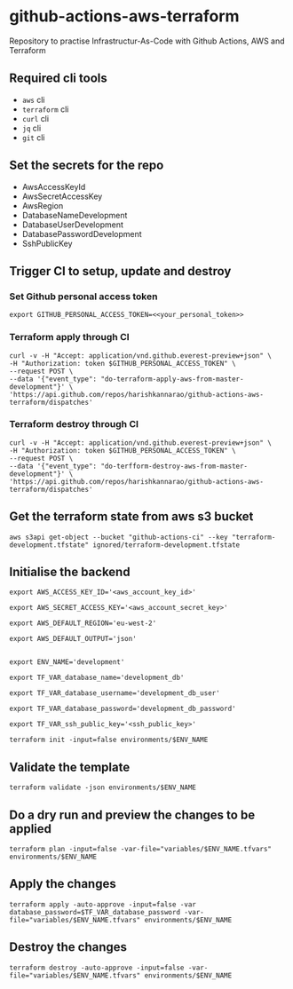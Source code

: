 # github-actions-aws-terraform
Repository to practise Infrastructur-As-Code with Github Actions, AWS and Terraform

## Required cli tools

* `aws` cli
* `terraform` cli
* `curl` cli
* `jq` cli
* `git` cli

## Set the secrets for the repo

* AwsAccessKeyId
* AwsSecretAccessKey
* AwsRegion
* DatabaseNameDevelopment
* DatabaseUserDevelopment
* DatabasePasswordDevelopment
* SshPublicKey

## Trigger CI to setup, update and destroy

### Set Github personal access token

    export GITHUB_PERSONAL_ACCESS_TOKEN=<<your_personal_token>>

### Terraform apply through CI

    curl -v -H "Accept: application/vnd.github.everest-preview+json" \
    -H "Authorization: token $GITHUB_PERSONAL_ACCESS_TOKEN" \
    --request POST \
    --data '{"event_type": "do-terraform-apply-aws-from-master-development"}' \
    'https://api.github.com/repos/harishkannarao/github-actions-aws-terraform/dispatches'

### Terraform destroy through CI

    curl -v -H "Accept: application/vnd.github.everest-preview+json" \
    -H "Authorization: token $GITHUB_PERSONAL_ACCESS_TOKEN" \
    --request POST \
    --data '{"event_type": "do-terfform-destroy-aws-from-master-development"}' \
    'https://api.github.com/repos/harishkannarao/github-actions-aws-terraform/dispatches'

## Get the terraform state from aws s3 bucket

    aws s3api get-object --bucket "github-actions-ci" --key "terraform-development.tfstate" ignored/terraform-development.tfstate

## Initialise the backend
    
    export AWS_ACCESS_KEY_ID='<aws_account_key_id>'
    
    export AWS_SECRET_ACCESS_KEY='<aws_account_secret_key>'
    
    export AWS_DEFAULT_REGION='eu-west-2'
    
    export AWS_DEFAULT_OUTPUT='json'


    export ENV_NAME='development'

    export TF_VAR_database_name='development_db'

    export TF_VAR_database_username='development_db_user'

    export TF_VAR_database_password='development_db_password'

    export TF_VAR_ssh_public_key='<ssh_public_key>'

    terraform init -input=false environments/$ENV_NAME

## Validate the template

    terraform validate -json environments/$ENV_NAME

## Do a dry run and preview the changes to be applied

    terraform plan -input=false -var-file="variables/$ENV_NAME.tfvars" environments/$ENV_NAME

## Apply the changes

    terraform apply -auto-approve -input=false -var database_password=$TF_VAR_database_password -var-file="variables/$ENV_NAME.tfvars" environments/$ENV_NAME

## Destroy the changes

    terraform destroy -auto-approve -input=false -var-file="variables/$ENV_NAME.tfvars" environments/$ENV_NAME